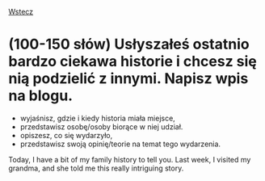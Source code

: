 [Wstecz](../angielski.md)

# (100-150 słów) Usłyszałeś ostatnio bardzo ciekawa historie i chcesz się nią podzielić z innymi. Napisz wpis na blogu.

-   wyjaśnisz, gdzie i kiedy historia miała miejsce,
-   przedstawisz osobę/osoby biorące w niej udział.
-   opiszesz, co się wydarzyło,
-   przedstawisz swoją opinię/teorie na temat tego wydarzenia.

Today, I have a bit of my family history to tell you.
Last week, I visited my grandma, and she told me this really intriguing story.
